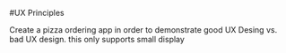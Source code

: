 #UX Principles

Create a pizza ordering app in order to demonstrate good UX Desing vs. bad UX design.
this only supports small display